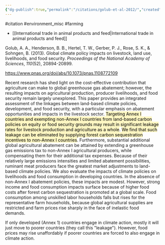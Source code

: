 ```yaml
---
{"dg-publish":true,"permalink":"/citations/golub-et-al-2012/","created":"2024-02-07T22:58:02.000+00:00","updated":"2025-09-28T23:46:59.479+01:00"}
---
```


#citation #environment_misc #farming 

- [[International trade in animal products and feed\|International trade in animal products and feed]]

Golub, A. A., Henderson, B. B., Hertel, T. W., Gerber, P. J., Rose, S. K., & Sohngen, B. (2013). Global climate policy impacts on livestock, land use, livelihoods, and food security. _Proceedings of the National Academy of Sciences_, _110_(52), 20894-20899.

https://www.pnas.org/doi/abs/10.1073/pnas.1108772109

Recent research has shed light on the cost-effective contribution that agriculture can make to global greenhouse gas abatement; however, the resulting impacts on agricultural production, producer livelihoods, and food security remain largely unexplored. This paper provides an integrated assessment of the linkages between land-based climate policies, development, and food security, with a particular emphasis on abatement opportunities and impacts in the livestock sector. <mark style="background: #FFF3A3A6;">Targeting Annex I countries and exempting non-Annex I countries from land-based carbon policies on equity or food security grounds may result in significant leakage rates for livestock production and agriculture as a whole</mark>. <mark style="background: #FFF3A3A6;">We find that such leakage can be eliminated by supplying forest carbon sequestration incentives to non-Annex I countries</mark>. Furthermore, substantial additional global agricultural abatement can be attained by extending a greenhouse gas emissions tax to non-Annex I agricultural producers, while compensating them for their additional tax expenses. Because of their relatively large emissions intensities and limited abatement possibilities, ruminant meat producers face the greatest market adjustments to land-based climate policies. We also evaluate the impacts of climate policies on livelihoods and food consumption in developing countries. In the absence of non-Annex I abatement policies, these impacts are modest. However, strong income and food consumption impacts surface because of higher food costs after forest carbon sequestration is promoted at a global scale. Food consumption among unskilled labor households falls but rises for the representative farm households, because global agricultural supplies are restricted and farm prices rise sharply in the face of inelastic food demands.


If only developed (Annex 1) countries engage in climate action, mostly it will just move to poorer countries (they call this "leakage"). However, food prices may rise unaffordably if poorer countries are forced to also engage in climate action.